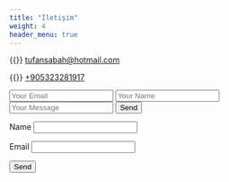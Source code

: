 ```yaml
---
title: "İletişim"
weight: 4
header_menu: true
---
```


{{<icon class="fa fa-envelope">}}&nbsp;[tufansabah@hotmail.com](mailto:tufansabah@hotmail.com)

{{<icon class="fa fa-phone">}}&nbsp;[+905323281917](tel:+905323281917)

<form accept-charset="UTF-8" action="https://getform.io/{aafdacf0-4d1c-460d-9378-1ea96aa83bac}" method="POST">
    <input type="email" name="email" placeholder="Your Email">
    <input type="text" name="name" placeholder="Your Name">
    <input type="text" name="message" placeholder="Your Message">
    <button type="submit">Send</button>
</form>

<form name="contact" netlify>
  <p>
    <label>Name <input type="text" name="name" /></label>
  </p>
  <p>
    <label>Email <input type="email" name="email" /></label>
  </p>
  <p>
    <button type="submit">Send</button>
  </p>
</form>